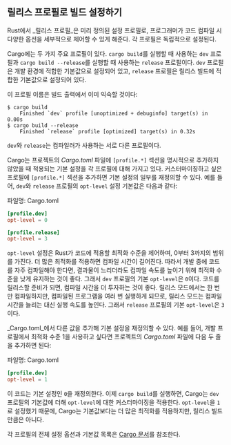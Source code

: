 ## 릴리스 프로필로 빌드 설정하기

Rust에서 _릴리스 프로필_은 미리 정의된 설정 프로필로, 프로그래머가 코드 컴파일 시 다양한 옵션을 세부적으로 제어할 수 있게 해준다. 각 프로필은 독립적으로 설정된다.

Cargo에는 두 가지 주요 프로필이 있다. `cargo build`를 실행할 때 사용하는 `dev` 프로필과 `cargo build --release`를 실행할 때 사용하는 `release` 프로필이다. `dev` 프로필은 개발 환경에 적합한 기본값으로 설정되어 있고, `release` 프로필은 릴리스 빌드에 적합한 기본값으로 설정되어 있다.

이 프로필 이름은 빌드 출력에서 이미 익숙할 것이다:

```console
$ cargo build
    Finished `dev` profile [unoptimized + debuginfo] target(s) in 0.00s
$ cargo build --release
    Finished `release` profile [optimized] target(s) in 0.32s
```

`dev`와 `release`는 컴파일러가 사용하는 서로 다른 프로필이다.

Cargo는 프로젝트의 _Cargo.toml_ 파일에 `[profile.*]` 섹션을 명시적으로 추가하지 않았을 때 적용되는 기본 설정을 각 프로필에 대해 가지고 있다. 커스터마이징하고 싶은 프로필에 `[profile.*]` 섹션을 추가하면 기본 설정의 일부를 재정의할 수 있다. 예를 들어, `dev`와 `release` 프로필의 `opt-level` 설정 기본값은 다음과 같다:

<span class="filename">파일명: Cargo.toml</span>

```toml
[profile.dev]
opt-level = 0

[profile.release]
opt-level = 3
```

`opt-level` 설정은 Rust가 코드에 적용할 최적화 수준을 제어하며, 0부터 3까지의 범위를 가진다. 더 많은 최적화를 적용하면 컴파일 시간이 길어진다. 따라서 개발 중에 코드를 자주 컴파일해야 한다면, 결과물이 느리더라도 컴파일 속도를 높이기 위해 최적화 수준을 낮게 유지하는 것이 좋다. 그래서 `dev` 프로필의 기본 `opt-level`은 `0`이다. 코드를 릴리스할 준비가 되면, 컴파일 시간을 더 투자하는 것이 좋다. 릴리스 모드에서는 한 번만 컴파일하지만, 컴파일된 프로그램을 여러 번 실행하게 되므로, 릴리스 모드는 컴파일 시간을 늘리는 대신 실행 속도를 높인다. 그래서 `release` 프로필의 기본 `opt-level`은 `3`이다.

_Cargo.toml_에서 다른 값을 추가해 기본 설정을 재정의할 수 있다. 예를 들어, 개발 프로필에서 최적화 수준 1을 사용하고 싶다면 프로젝트의 _Cargo.toml_ 파일에 다음 두 줄을 추가하면 된다:

<span class="filename">파일명: Cargo.toml</span>

```toml
[profile.dev]
opt-level = 1
```

이 코드는 기본 설정인 `0`을 재정의한다. 이제 `cargo build`를 실행하면, Cargo는 `dev` 프로필의 기본값에 더해 `opt-level`에 대한 커스터마이징을 적용한다. `opt-level`을 `1`로 설정했기 때문에, Cargo는 기본값보다는 더 많은 최적화를 적용하지만, 릴리스 빌드만큼은 아니다.

각 프로필의 전체 설정 옵션과 기본값 목록은 [Cargo 문서](https://doc.rust-lang.org/cargo/reference/profiles.html)를 참조한다.


